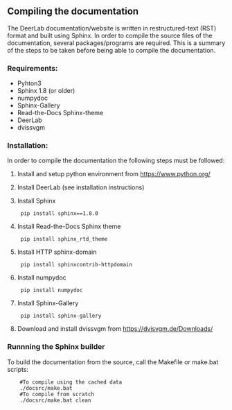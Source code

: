 ## Compiling the documentation

The DeerLab documentation/website is written in restructured-text (RST) format and built using Sphinx. In order to compile the source files of the documentation, several packages/programs are required. This is a summary of the steps to be taken before being able to compile the documentation.

### Requirements: 
  * Pyhton3
  * Sphinx 1.8 (or older)
  * numpydoc
  * Sphinx-Gallery
  * Read-the-Docs Sphinx-theme
  * DeerLab
  * dvissvgm

### Installation:

In order to compile the documentation the following steps must be followed:

1) Install and setup python environment from https://www.python.org/

2) Install DeerLab (see installation instructions)

2) Install Sphinx

        pip install sphinx==1.8.0

3) Install Read-the-Docs Sphinx theme
    
        pip install sphinx_rtd_theme

5) Install HTTP sphinx-domain
    
        pip install sphinxcontrib-httpdomain

6) Install numpydoc
    
        pip install numpydoc

7) Install Sphinx-Gallery
    
        pip install sphinx-gallery

8) Download and install dvissvgm from https://dvisvgm.de/Downloads/
		
### Runnning the Sphinx builder


To build the documentation from the source, call the Makefile or make.bat scripts:

        #To compile using the cached data
        ./docsrc/make.bat    
        #To compile from scratch
        ./docsrc/make.bat clean    
